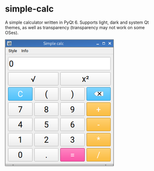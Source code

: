 # simple-calc
A simple calculator written in PyQt 6. Supports light, dark and system Qt themes, as well as transparency (transparency may not work on some OSes).

![Screenshot](https://github.com/l1mafresh/simple-calc/blob/main/screenshot.png)